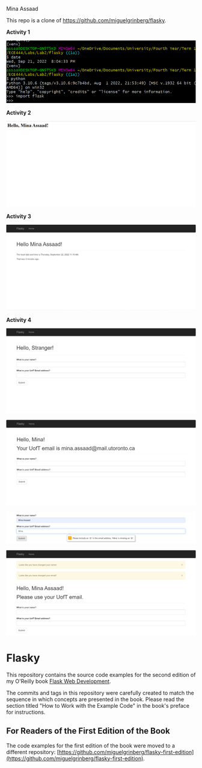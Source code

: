Mina Assaad

This repo is a clone of https://github.com/miguelgrinberg/flasky.

**Activity 1**

![Alt text](images/Activity1.png?raw=true "Activity1")

**Activity 2**

![Alt text](images/Activity2.png?raw=true "Activity2")

**Activity 3**

![Alt text](images/Activity3.png?raw=true "Activity3")

**Activity 4**

![Alt text](images/Activity4_1.png?raw=true "Activity4_1")

![Alt text](images/Activity4_2.png?raw=true "Activity4_2")

![Alt text](images/Activity4_3.png?raw=true "Activity4_3")

![Alt text](images/Activity4_4.png?raw=true "Activity4_4")



Flasky
======

This repository contains the source code examples for the second edition of my O'Reilly book [Flask Web Development](http://www.flaskbook.com).

The commits and tags in this repository were carefully created to match the sequence in which concepts are presented in the book. Please read the section titled "How to Work with the Example Code" in the book's preface for instructions.

For Readers of the First Edition of the Book
--------------------------------------------

The code examples for the first edition of the book were moved to a different repository: [https://github.com/miguelgrinberg/flasky-first-edition](https://github.com/miguelgrinberg/flasky-first-edition).
